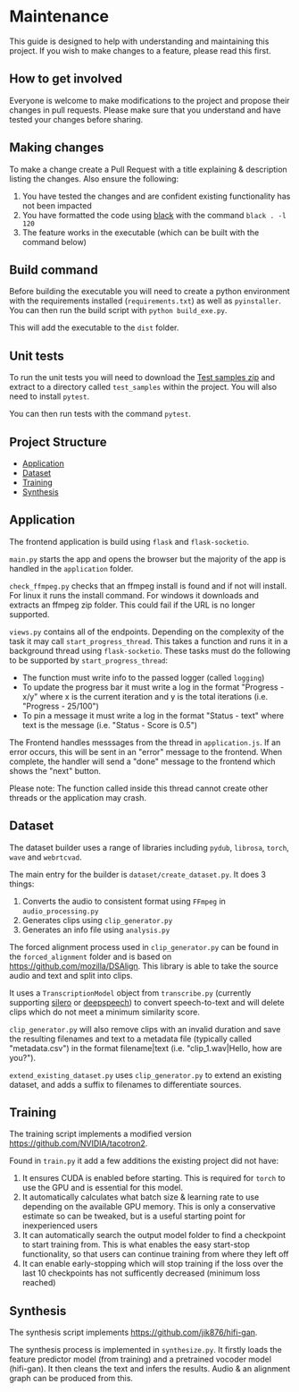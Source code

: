 # Maintenance
This guide is designed to help with understanding and maintaining this project.
If you wish to make changes to a feature, please read this first.

## How to get involved
Everyone is welcome to make modifications to the project and propose their changes in pull requests. Please make sure that you understand and have tested your changes before sharing.

## Making changes
To make a change create a Pull Request with a title explaining & description listing the changes.
Also ensure the following:
1. You have tested the changes and are confident existing functionality has not been impacted
2. You have formatted the code using [black](https://pypi.org/project/black/) with the command `black . -l 120`
3. The feature works in the executable (which can be built with the command below)

## Build command
Before building the executable you will need to create a python environment with the requirements installed (`requirements.txt`) as well as `pyinstaller`.
You can then run the build script with `python build_exe.py`.

This will add the executable to the `dist` folder.

## Unit tests
To run the unit tests you will need to download the [Test samples zip](https://drive.google.com/file/d/1CJpYcwoQ9zNA8f9gLpNxEijT9yKTqdcT/view?usp=sharing) and extract to a directory called `test_samples` within the project.
You will also need to install `pytest`.

You can then run tests with the command `pytest`.

## Project Structure
- [Application](#application)
- [Dataset](#dataset)
- [Training](#training)
- [Synthesis](#synthesis)

## Application
The frontend application is build using `flask` and `flask-socketio`.

`main.py` starts the app and opens the browser but the majority of the app is handled in the `application` folder.

`check_ffmpeg.py` checks that an ffmpeg install is found and if not will install. For linux it runs the install command. For windows it downloads and extracts an ffmpeg zip folder. This could fail if the URL is no longer supported.

`views.py` contains all of the endpoints. Depending on the complexity of the task it may call `start_progress_thread`. This takes a function and runs it in a background thread using `flask-socketio`. These tasks must do the following to be supported by `start_progress_thread`:
- The function must write info to the passed logger (called `logging`)
- To update the progress bar it must write a log in the format "Progress - x/y" where x is the current iteration and y is the total iterations (i.e. "Progress - 25/100")
- To pin a message it must write a log in the format "Status - text" where text is the message (i.e. "Status - Score is 0.5")

The Frontend handles messsages from the thread in `application.js`.
If an error occurs, this will be sent in an "error" message to the frontend. When complete, the handler will send a "done" message to the frontend which shows the "next" button.

Please note: The function called inside this thread cannot create other threads or the application may crash.

## Dataset
The dataset builder uses a range of libraries including `pydub`, `librosa`, `torch`, `wave` and `webrtcvad`.

The main entry for the builder is `dataset/create_dataset.py`. It does 3 things:
1. Converts the audio to consistent format using `FFmpeg` in `audio_processing.py` 
2. Generates clips using `clip_generator.py`
3. Generates an info file using `analysis.py`

The forced alignment process used in `clip_generator.py` can be found in the `forced_alignment` folder and is based on https://github.com/mozilla/DSAlign. This library is able to take the source audio and text and split into clips. 

It uses a `TranscriptionModel` object from `transcribe.py` (currently supporting [silero](https://github.com/snakers4/silero-models) or [deepspeech](https://github.com/mozilla/DeepSpeech)) to convert speech-to-text and will delete clips which do not meet a minimum similarity score.

`clip_generator.py` will also remove clips with an invalid duration and save the resulting filenames and text to a metadata file (typically called "metadata.csv") in the format filename|text (i.e. "clip_1.wav|Hello, how are you?").

`extend_existing_dataset.py` uses `clip_generator.py` to extend an existing dataset, and adds a suffix to filenames to differentiate sources.

## Training
The training script implements a modified version https://github.com/NVIDIA/tacotron2.

Found in `train.py` it add a few additions the existing project did not have:
1. It ensures CUDA is enabled before starting. This is required for `torch` to use the GPU and is essential for this model.
2. It automatically calculates what batch size & learning rate to use depending on the available GPU memory. This is only a conservative estimate so can be tweaked, but is a useful starting point for inexperienced users
3. It can automatically search the output model folder to find a checkpoint to start training from. This is what enables the easy start-stop functionality, so that users can continue training from where they left off
4. It can enable early-stopping which will stop training if the loss over the last 10 checkpoints has not sufficently decreased (minimum loss reached) 

## Synthesis
The synthesis script implements https://github.com/jik876/hifi-gan.

The synthesis process is implemented in `synthesize.py`. It firstly loads the feature predictor model (from training) and a pretrained vocoder model (hifi-gan). It then cleans the text and infers the results. Audio & an alignment graph can be produced from this.
